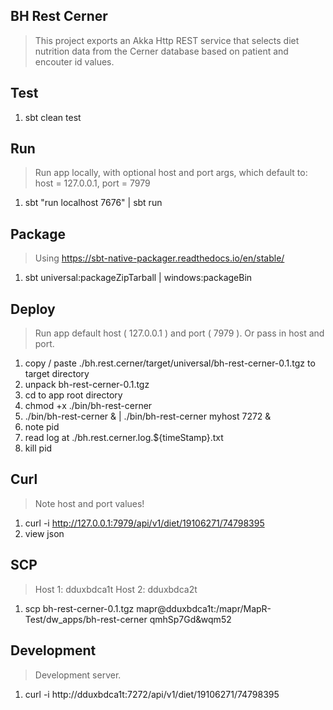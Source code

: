 BH Rest Cerner
--------------
>This project exports an Akka Http REST service that selects diet nutrition data from the Cerner database based on
>patient and encouter id values.

Test
----
1. sbt clean test

Run
---
>Run app locally, with optional host and port args, which default to: host = 127.0.0.1, port = 7979
1. sbt "run localhost 7676" | sbt run

Package
-------
>Using https://sbt-native-packager.readthedocs.io/en/stable/
1. sbt universal:packageZipTarball | windows:packageBin

Deploy
------
>Run app default host ( 127.0.0.1 ) and port ( 7979 ). Or pass in host and port.
1. copy / paste ./bh.rest.cerner/target/universal/bh-rest-cerner-0.1.tgz to target directory
2. unpack bh-rest-cerner-0.1.tgz
3. cd to app root directory
4. chmod +x ./bin/bh-rest-cerner
5. ./bin/bh-rest-cerner & | ./bin/bh-rest-cerner myhost 7272 &
6. note pid
7. read log at ./bh.rest.cerner.log.${timeStamp}.txt
8. kill pid

Curl
----
>Note host and port values!
1. curl -i http://127.0.0.1:7979/api/v1/diet/19106271/74798395
2. view json

SCP
---
>Host 1: dduxbdca1t Host 2: dduxbdca2t
1. scp bh-rest-cerner-0.1.tgz mapr@dduxbdca1t:/mapr/MapR-Test/dw_apps/bh-rest-cerner qmhSp7Gd&wqm52

Development
-----------
>Development server.
1. curl -i http://dduxbdca1t:7272/api/v1/diet/19106271/74798395
